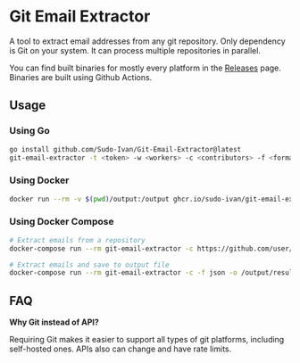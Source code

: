 # Git Email Extractor

A tool to extract email addresses from any git repository. Only dependency is Git on your system. It can process multiple repositories in parallel.

You can find built binaries for mostly every platform in the [Releases](https://github.com/Sudo-Ivan/Git-Email-Extractor/releases) page. Binaries are built using Github Actions.

## Usage

### Using Go
```bash
go install github.com/Sudo-Ivan/Git-Email-Extractor@latest
git-email-extractor -t <token> -w <workers> -c <contributors> -f <format> -o <output> <repo-url1> [repo-url2 ...]
```

### Using Docker
```bash
docker run --rm -v $(pwd)/output:/output ghcr.io/sudo-ivan/git-email-extractor:latest -c https://github.com/user/repo
```

### Using Docker Compose
```bash
# Extract emails from a repository
docker-compose run --rm git-email-extractor -c https://github.com/user/repo

# Extract emails and save to output file
docker-compose run --rm git-email-extractor -c -f json -o /output/results.json https://github.com/user/repo
```

## FAQ

**Why Git instead of API?**

Requiring Git makes it easier to support all types of git platforms, including self-hosted ones. APIs also can change and have rate limits.

